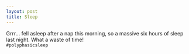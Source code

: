 ```yaml
---
layout: post
title: Sleep
---
```

Grrr… fell asleep after a nap this morning, so a massive six hours of sleep last night. What a waste of time!  
`#polyphasicsleep`
